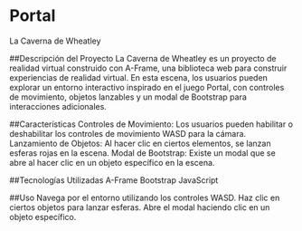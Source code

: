 # Portal
La Caverna de Wheatley

##Descripción del Proyecto
La Caverna de Wheatley es un proyecto de realidad virtual construido con A-Frame, una biblioteca web para construir experiencias de realidad virtual. En esta escena, los usuarios pueden explorar un entorno interactivo inspirado en el juego Portal, con controles de movimiento, objetos lanzables y un modal de Bootstrap para interacciones adicionales.

##Características
Controles de Movimiento: Los usuarios pueden habilitar o deshabilitar los controles de movimiento WASD para la cámara.
Lanzamiento de Objetos: Al hacer clic en ciertos elementos, se lanzan esferas rojas en la escena.
Modal de Bootstrap: Existe un modal que se abre al hacer clic en un objeto específico en la escena.

##Tecnologías Utilizadas
A-Frame
Bootstrap
JavaScript


##Uso
Navega por el entorno utilizando los controles WASD.
Haz clic en ciertos objetos para lanzar esferas.
Abre el modal haciendo clic en un objeto específico.

